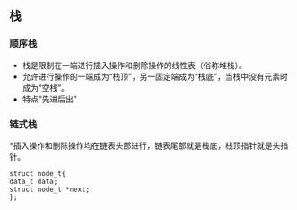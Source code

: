﻿<?xml version="1.0" encoding="utf-8"?>
<RuleSet Name="New Rule Set" Description=" " ToolsVersion="10.0">
</RuleSet>

##	栈
###	顺序栈
*	栈是限制在一端进行插入操作和删除操作的线性表（俗称堆栈）。
*   允许进行操作的一端成为“栈顶”，另一固定端成为“栈底”，当栈中没有元素时成为“空栈”。
*   特点“先进后出”

###	链式栈
  *插入操作和删除操作均在链表头部进行，链表尾部就是栈底，栈顶指针就是头指针。
```
struct node_t{
data_t data;
struct node_t *next;
};
```